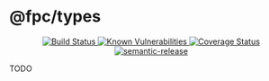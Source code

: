 # @fpc/types

<div align="center">
  <a href="https://travis-ci.org/fpc-js/types" target="_blank">
    <img src="https://travis-ci.org/fpc-js/types.svg?branch=master" alt="Build Status">
  </a>
  <a href="https://snyk.io/test/github/fpc-js/types?targetFile=package.json">
    <img src="https://snyk.io/test/github/fpc-js/types/badge.svg?targetFile=package.json" alt="Known Vulnerabilities" data-canonical-src="https://snyk.io/test/github/fpc-js/types?targetFile=package.json" style="max-width:100%;">
  </a>
  <a href="https://coveralls.io/github/fpc-js/types?branch=master" target="_blank">
    <img src="https://coveralls.io/repos/github/fpc-js/types/badge.svg?branch=master" alt="Coverage Status">
  </a>
  <a href="https://github.com/semantic-release/semantic-release" target="_blank">
    <img src="https://img.shields.io/badge/%20%20%F0%9F%93%A6%F0%9F%9A%80-semantic--release-e10079.svg" alt="semantic-release">
  </a>
</div>

TODO
